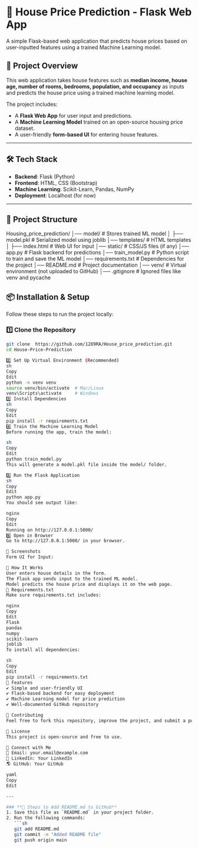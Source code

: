 # 🏡 House Price Prediction - Flask Web App

A simple Flask-based web application that predicts house prices based on user-inputted features using a trained Machine Learning model.

## 🚀 Project Overview
This web application takes house features such as **median income, house age, number of rooms, bedrooms, population, and occupancy** as inputs and predicts the house price using a trained machine learning model.

The project includes:
- A **Flask Web App** for user input and predictions.
- A **Machine Learning Model** trained on an open-source housing price dataset.
- A user-friendly **form-based UI** for entering house features.

---

## 🛠️ Tech Stack
- **Backend**: Flask (Python)
- **Frontend**: HTML, CSS (Bootstrap)
- **Machine Learning**: Scikit-Learn, Pandas, NumPy
- **Deployment**: Localhost (for now)

---

## 📂 Project Structure
Housing_price_prediction/ │── model/ # Stores trained ML model │ ├── model.pkl # Serialized model using joblib │── templates/ # HTML templates │ ├── index.html # Web UI for input │── static/ # CSS/JS files (if any) │── app.py # Flask backend for predictions │── train_model.py # Python script to train and save the ML model │── requirements.txt # Dependencies for the project │── README.md # Project documentation │── venv/ # Virtual environment (not uploaded to GitHub) │── .gitignore # Ignored files like venv and pycache

## 📦 Installation & Setup
Follow these steps to run the project locally:

### **1️⃣ Clone the Repository**
```sh
git clone  https://github.com/1289RA/House_price_prediction.git
cd House-Price-Prediction

2️⃣ Set Up Virtual Environment (Recommended)
sh
Copy
Edit
python -m venv venv
source venv/bin/activate  # Mac/Linux
venv\Scripts\activate     # Windows
3️⃣ Install Dependencies
sh
Copy
Edit
pip install -r requirements.txt
4️⃣ Train the Machine Learning Model
Before running the app, train the model:

sh
Copy
Edit
python train_model.py
This will generate a model.pkl file inside the model/ folder.

5️⃣ Run the Flask Application
sh
Copy
Edit
python app.py
You should see output like:

nginx
Copy
Edit
Running on http://127.0.0.1:5000/
6️⃣ Open in Browser
Go to http://127.0.0.1:5000/ in your browser.

📸 Screenshots
Form UI for Input:

🔧 How It Works
User enters house details in the form.
The Flask app sends input to the trained ML model.
Model predicts the house price and displays it on the web page.
📜 Requirements.txt
Make sure requirements.txt includes:

nginx
Copy
Edit
Flask
pandas
numpy
scikit-learn
joblib
To install all dependencies:

sh
Copy
Edit
pip install -r requirements.txt
📌 Features
✔️ Simple and user-friendly UI
✔️ Flask-based backend for easy deployment
✔️ Machine Learning model for price prediction
✔️ Well-documented GitHub repository

🤝 Contributing
Feel free to fork this repository, improve the project, and submit a pull request.

📄 License
This project is open-source and free to use.

🔗 Connect with Me
📧 Email: your.email@example.com
💼 LinkedIn: Your LinkedIn
🌎 GitHub: Your GitHub

yaml
Copy
Edit

---

### **📌 Steps to Add README.md to GitHub**
1. Save this file as `README.md` in your project folder.
2. Run the following commands:
   ```sh
   git add README.md
   git commit -m "Added README file"
   git push origin main
